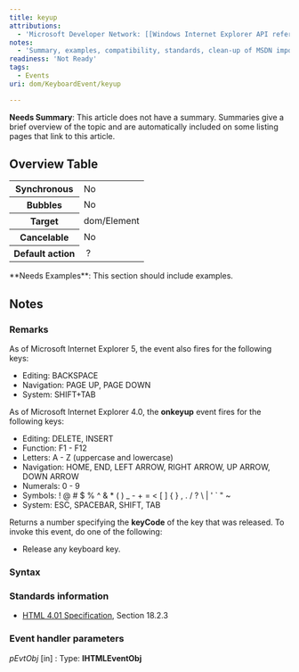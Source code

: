 ```yaml
---
title: keyup
attributions:
  - 'Microsoft Developer Network: [[Windows Internet Explorer API reference](http://msdn.microsoft.com/en-us/library/ie/hh828809%28v=vs.85%29.aspx) Article]'
notes:
  - 'Summary, examples, compatibility, standards, clean-up of MSDN import'
readiness: 'Not Ready'
tags:
  - Events
uri: dom/KeyboardEvent/keyup

---
```

**Needs Summary**: This article does not have a summary. Summaries give a brief overview of the topic and are automatically included on some listing pages that link to this article.

## <span>Overview Table</span>

<table class="wikitable">
<tr>
<th>
Synchronous

</th>
<td>
No

</td>
</tr>
<tr>
<th>
Bubbles

</th>
<td>
No

</td>
</tr>
<tr>
<th>
Target

</th>
<td>
dom/Element

</td>
</tr>
<tr>
<th>
Cancelable

</th>
<td>
No

</td>
</tr>
<tr>
<th>
Default action

</th>
<td>
 ?

</td>
</tr>
</table>
**Needs Examples**: This section should include examples.

## <span>Notes</span>

### <span>Remarks</span>

As of Microsoft Internet Explorer 5, the event also fires for the following keys:

-   Editing: BACKSPACE
-   Navigation: PAGE UP, PAGE DOWN
-   System: SHIFT+TAB

As of Microsoft Internet Explorer 4.0, the **onkeyup** event fires for the following keys:

-   Editing: DELETE, INSERT
-   Function: F1 - F12
-   Letters: A - Z (uppercase and lowercase)
-   Navigation: HOME, END, LEFT ARROW, RIGHT ARROW, UP ARROW, DOWN ARROW
-   Numerals: 0 - 9
-   Symbols: ! @ \# \$ % \^ & \* ( ) \_ - + = \< [ ] { } , . / ? \\ | ' \` " \~
-   System: ESC, SPACEBAR, SHIFT, TAB

Returns a number specifying the **keyCode** of the key that was released. To invoke this event, do one of the following:

-   Release any keyboard key.

### <span>Syntax</span>

### <span>Standards information</span>

-   [HTML 4.01 Specification](http://go.microsoft.com/fwlink/p/?linkid=25320), Section 18.2.3

### <span>Event handler parameters</span>

*pEvtObj* [in]
:   Type: ****IHTMLEventObj****

